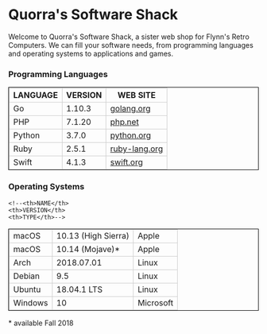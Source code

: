 <!--<DOCTYPE! html> -->
<html>
<head>
<meta charset="utf-8">
<!--<title>Quorra's Software Shack</title>-->
<style>
td, th { border: 1px solid #CCC; }
table { border: 1px solid black; }
</style>
</head>
<body>
<h1>Quorra's Software Shack</h1>
<p>Welcome to Quorra's Software Shack, a sister web shop for Flynn's Retro Computers. We can fill your software needs, from programming languages and operating systems to applications and games.</p>


<h3>Programming Languages</h3>

<table>
<tr>
	<th>LANGUAGE</th>   
	<th>VERSION</th>    
	<th>WEB SITE</th>
	</tr>
<tr>
	<td>Go</td>         
	<td>1.10.3</td>     
	<td><a href="http://www.golang.org">golang.org</a></td>
</tr>
<tr>
	<td>PHP</td>      
	<td>7.1.20</td>     
	<td><a href="http://www.php.net">php.net</a></td>
</tr>
<tr>
	<td>Python</td>     
	<td>3.7.0</td>     
	<td><a href="http://www.python.org">python.org</a></td>
</tr>
<tr>
	<td>Ruby</td>       
	<td>2.5.1</td>      
	<td><a href="http://ruby-lang.org">ruby-lang.org</a></td>
<tr>
	<td>Swift</td>      
	<td>4.1.3</td>      
	<td><a href="http://swift.org">swift.org</a></td>
</tr>
</table>

<h3>Operating Systems</h3>

<table>
<tr>

	<!--<th>NAME</th>     
	<th>VERSION</th>             
	<th>TYPE</th>-->
</tr>
<tr>
	<td>macOS</td>    
	<td>10.13 (High Sierra)</td>  
	<td>Apple</td>
</tr>
<tr>
	<td>macOS</td>    
	<td>10.14 (Mojave)*</td>   
	<td>Apple</td>
</tr>
<tr>
	<td>Arch</td>     
	<td>2018.07.01</td>           
	<td>Linux</td>
</tr>
<tr>
	<td>Debian</td>   
	<td>9.5</td>                  
	<td>Linux</td>
</tr>
<tr>
	<td>Ubuntu</td>   
	<td>18.04.1 LTS</td>          
	<td>Linux</td>
</tr>
<tr>
	<td>Windows</td>  
	<td>10</td>                   
	<td>Microsoft</td>
</table>
* available Fall 2018
</body>
</html>
